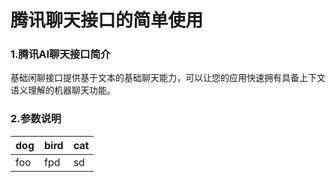 # 腾讯聊天接口的简单使用

### 1.腾讯AI聊天接口简介<br>
基础闲聊接口提供基于文本的基础聊天能力，可以让您的应用快速拥有具备上下文语义理解的机器聊天功能。<br>
### 2.参数说明<br>
dog|bird|cat
----|----|----
foo|fpd|sd
